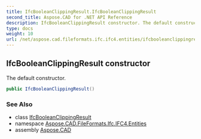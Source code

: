```yaml
---
title: IfcBooleanClippingResult.IfcBooleanClippingResult
second_title: Aspose.CAD for .NET API Reference
description: IfcBooleanClippingResult constructor. The default constructor
type: docs
weight: 10
url: /net/aspose.cad.fileformats.ifc.ifc4.entities/ifcbooleanclippingresult/ifcbooleanclippingresult/
---
```

## IfcBooleanClippingResult constructor

The default constructor.

```csharp
public IfcBooleanClippingResult()
```

### See Also

* class [IfcBooleanClippingResult](../)
* namespace [Aspose.CAD.FileFormats.Ifc.IFC4.Entities](../../ifcbooleanclippingresult/)
* assembly [Aspose.CAD](../../../)


